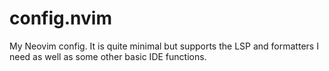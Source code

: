 # config.nvim

My Neovim config. It is quite minimal but supports the LSP and formatters I need as well as some other basic IDE functions.
